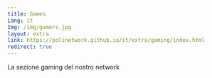 ```yaml
---
title: Games
Lang: it
Img: /img/gamers.jpg
layout: extra
link: https://polinetwork.github.io/it/extra/gaming/index.html
redirect: true
---
```

La sezione gaming del nostro network
